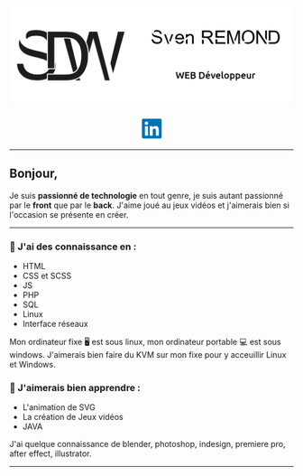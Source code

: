 # ![Banniere](./Images/Banniere_GitHub.jpg)

<p align="center">
<a href="https://fr.linkedin.com/in/sven-remond-4471a8193?trk=public_profile_browsemap_profile-result-card_result-card_full-click"><img height="40px" src="./Images/linkedin-brands.svg" ></a>

</p>

---

## Bonjour,

Je suis **passionné de technologie** en tout genre, je suis autant passionné par le **front** que par le **back**. J'aime joué au jeux vidéos et j'aimerais bien si l'occasion se présente en créer.

---

### :blue_book: J'ai des **connaissance** en :

- HTML
- CSS et SCSS
- JS
- PHP
- SQL
- Linux
- Interface réseaux

Mon ordinateur fixe :desktop_computer: est sous linux, mon ordinateur portable :computer: est sous windows.
J'aimerais bien faire du KVM sur mon fixe pour y acceuillir Linux et Windows.

### 📖 J'aimerais bien **apprendre** :

- L'animation de SVG
- La création de Jeux vidéos
- JAVA

J'ai quelque connaissance de blender, photoshop, indesign, premiere pro, after effect, illustrator.

---
